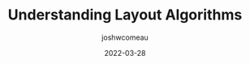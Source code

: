 ---
author: joshwcomeau
date: 2022-03-28
permalink: false
tags:
  - css
  - layout
target_url: https://www.joshwcomeau.com/css/understanding-layout-algorithms/
title: Understanding Layout Algorithms
---
